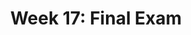 ---
title: "Week 17: Final Exam"
weekNumber: 16
days:
  - date: "2025-04-28"
    events:
      - name: EXAM
        type: exam
        title: <b>Final Exam (10:30AM-12:30PM)</b>
---